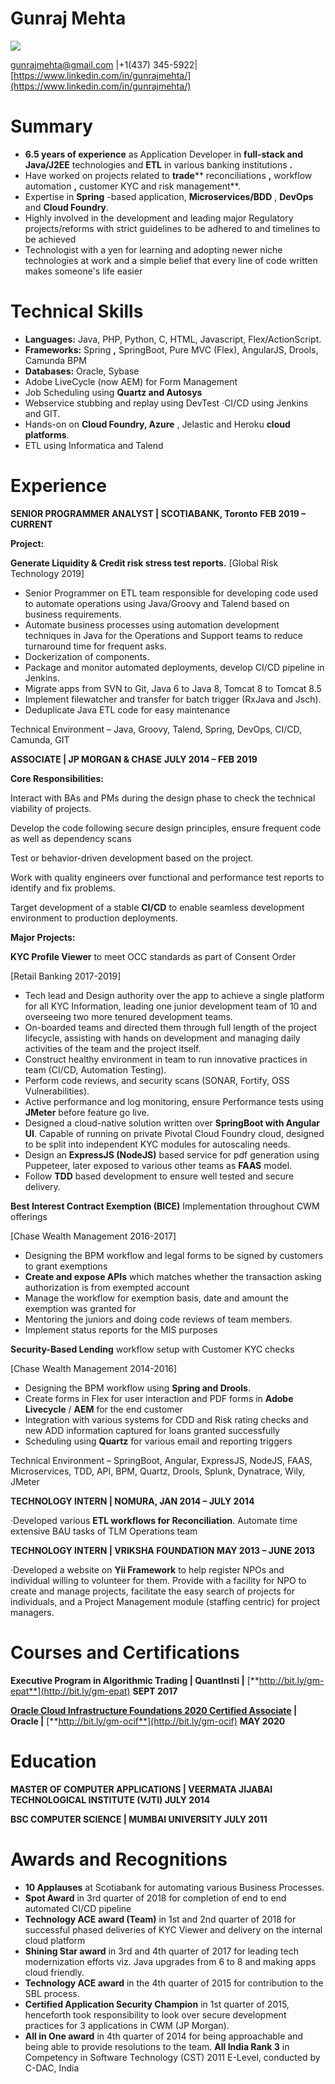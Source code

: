 # Gunraj Mehta

![](RackMultipart20210103-4-1ml8cwo_html_eeea12c843664381.gif)

[gunrajmehta@gmail.com](mailto:gunrajmehta@gmail.com) |+1(437) 345-5922| [https://www.linkedin.com/in/gunrajmehta/](https://www.linkedin.com/in/gunrajmehta/)

# Summary

- **6.5 years of experience** as Application Developer in **full-stack and Java/J2EE** technologies and **ETL** in various banking institutions **.**
- Have worked on projects related to **trade**** reconciliations **,** workflow automation **,** customer KYC and risk management**.
- Expertise in **Spring** -based application, **Microservices/BDD** , **DevOps** and **Cloud Foundry**.
- Highly involved in the development and leading major Regulatory projects/reforms with strict guidelines to be adhered to and timelines to be achieved
- Technologist with a yen for learning and adopting newer niche technologies at work and a simple belief that every line of code written makes someone&#39;s life easier

# Technical Skills

- **Languages:** Java, PHP, Python, C, HTML, Javascript, Flex/ActionScript.
- **Frameworks:** Spring **,** SpringBoot, Pure MVC (Flex), AngularJS, Drools, Camunda BPM
- **Databases:** Oracle, Sybase
- Adobe LiveCycle (now AEM) for Form Management
- Job Scheduling using **Quartz and Autosys**
- Webservice stubbing and replay using DevTest ·CI/CD using Jenkins and GIT.
- Hands-on on **Cloud Foundry, Azure** , Jelastic and Heroku **cloud platforms**.
- ETL using Informatica and Talend

# Experience

**SENIOR PROGRAMMER ANALYST | SCOTIABANK, Toronto**  **FEB 2019 – CURRENT**

**Project:**

**Generate Liquidity &amp; Credit risk stress test reports.** [Global Risk Technology 2019]

- Senior Programmer on ETL team responsible for developing code used to automate operations using Java/Groovy and Talend based on business requirements.
- Automate business processes using automation development techniques in Java for the Operations and Support teams to reduce turnaround time for frequent asks.
- Dockerization of components.
- Package and monitor automated deployments, develop CI/CD pipeline in Jenkins.
- Migrate apps from SVN to Git, Java 6 to Java 8, Tomcat 8 to Tomcat 8.5
- Implement filewatcher and transfer for batch trigger (RxJava and Jsch).
- Deduplicate Java ETL code for easy maintenance

Technical Environment – Java, Groovy, Talend, Spring, DevOps, CI/CD, Camunda, GIT

**ASSOCIATE | JP MORGAN &amp; CHASE**  **JULY 2014 – FEB 2019**

**Core Responsibilities:**

Interact with BAs and PMs during the design phase to check the technical viability of projects.

Develop the code following secure design principles, ensure frequent code as well as dependency scans

Test or behavior-driven development based on the project.

Work with quality engineers over functional and performance test reports to identify and fix problems.

Target development of a stable **CI/CD** to enable seamless development environment to production deployments.

**Major Projects:**

**KYC Profile Viewer** to meet OCC standards as part of Consent Order

[Retail Banking 2017-2019]

- Tech lead and Design authority over the app to achieve a single platform for all KYC Information, leading one junior development team of 10 and overseeing two more tenured development teams.
- On-boarded teams and directed them through full length of the project lifecycle, assisting with hands on development and managing daily activities of the team and the project itself.
- Construct healthy environment in team to run innovative practices in team (CI/CD, Automation Testing).
- Perform code reviews, and security scans (SONAR, Fortify, OSS Vulnerabilities).
- Active performance and log monitoring, ensure Performance tests using **JMeter** before feature go live.
- Designed a cloud-native solution written over **SpringBoot with Angular UI**. Capable of running on private Pivotal Cloud Foundry cloud, designed to be split into independent KYC modules for autoscaling needs.
- Design an **ExpressJS (NodeJS)** based service for pdf generation using Puppeteer, later exposed to various other teams as **FAAS** model.
- Follow **TDD** based development to ensure well tested and secure delivery.

**Best Interest Contract Exemption (BICE)** Implementation throughout CWM offerings

[Chase Wealth Management 2016-2017]

- Designing the BPM workflow and legal forms to be signed by customers to grant exemptions
- **Create and expose APIs** which matches whether the transaction asking authorization is from exempted account
- Manage the workflow for exemption basis, date and amount the exemption was granted for
- Mentoring the juniors and doing code reviews of team members.
- Implement status reports for the MIS purposes

**Security-Based Lending** workflow setup with Customer KYC checks

[Chase Wealth Management 2014-2016]

- Designing the BPM workflow using **Spring and Drools**.
- Create forms in Flex for user interaction and PDF forms in **Adobe Livecycle** / **AEM** for the end customer
- Integration with various systems for CDD and Risk rating checks and new ADD information captured for loans granted successfully
- Scheduling using **Quartz** for various email and reporting triggers

Technical Environment – SpringBoot, Angular, ExpressJS, NodeJS, FAAS, Microservices, TDD, API, BPM, Quartz, Drools, Splunk, Dynatrace, Wily, JMeter

**TECHNOLOGY INTERN | NOMURA, JAN 2014 – JULY 2014**

·Developed various **ETL workflows for Reconciliation**. Automate time extensive BAU tasks of TLM Operations team

**TECHNOLOGY INTERN | VRIKSHA FOUNDATION MAY 2013 – JUNE 2013**

·Developed a website on **Yii Framework** to help register NPOs and individual willing to volunteer for them. Provide with a facility for NPO to create and manage projects, facilitate the easy search of projects for individuals, and a Project Management module (staffing centric) for project managers.

# Courses and Certifications

**Executive Program in Algorithmic Trading | QuantInsti |** [**http://bit.ly/gm-epat**](http://bit.ly/gm-epat) **SEPT 2017**

**[Oracle Cloud Infrastructure Foundations 2020 Certified Associate](https://brm-certification.oracle.com/pls/apex/f?p=1111:6:108878316181074::NO:::#collapse1) | Oracle |** [**http://bit.ly/gm-ocif**](http://bit.ly/gm-ocif) **MAY 2020**

# Education

**MASTER OF COMPUTER APPLICATIONS | VEERMATA JIJABAI TECHNOLOGICAL INSTITUTE (VJTI) JULY 2014**

**BSC COMPUTER SCIENCE | MUMBAI UNIVERSITY JULY 2011**

# Awards and Recognitions

- **10 Applauses** at Scotiabank for automating various Business Processes.
- **Spot Award** in 3rd quarter of 2018 for completion of end to end automated CI/CD pipeline
- **Technology ACE award (Team)** in 1st and 2nd quarter of 2018 for successful phased deliveries of KYC Viewer and delivery on the internal cloud platform
- **Shining Star award** in 3rd and 4th quarter of 2017 for leading tech modernization efforts viz. Java upgrades from 6 to 8 and making apps cloud friendly.
- **Technology ACE award** in the 4th quarter of 2015 for contribution to the SBL process.
- **Certified Application Security Champion** in 1st quarter of 2015, henceforth took responsibility to look over secure development practices for 3 applications in CWM (JP Morgan).
- **All in One award** in 4th quarter of 2014 for being approachable and being able to provide resolutions to the team. **All India Rank 3** in Competency in Software Technology (CST) 2011 E-Level, conducted by C-DAC, India
